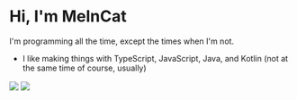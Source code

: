 # Hi, I'm MelnCat

I'm programming all the time, except the times when I'm not.

- I like making things with TypeScript, JavaScript, Java, and Kotlin (not at the same time of course, usually)

<img align="center" src="https://github-readme-stats.vercel.app/api/top-langs?username=MelnCat&show_icons=true&locale=en&layout=compact" />
<img align="center" src="https://github-readme-stats.vercel.app/api?username=MelnCat&locale=en&show_icons=true" />

